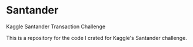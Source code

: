 # Santander
Kaggle Santander Transaction Challenge

This is a repository for the code I crated for Kaggle's Santander challenge. 
